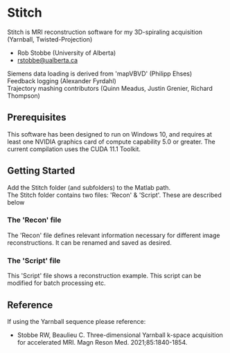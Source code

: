 # Stitch

Stitch is MRI reconstruction software for my 3D-spiraling acquisition (Yarnball, Twisted-Projection) 
* Rob Stobbe (University of Alberta)
* rstobbe@ualberta.ca

Siemens data loading is derived from 'mapVBVD' (Philipp Ehses)  
Feedback logging (Alexander Fyrdahl)   
Trajectory mashing contributors (Quinn Meadus, Justin Grenier, Richard Thompson)  

## Prerequisites

This software has been designed to run on Windows 10, and requires at least one NVIDIA graphics card of 
compute capability 5.0 or greater.  The current compilation uses the CUDA 11.1 Toolkit.      

## Getting Started

Add the Stitch folder (and subfolders) to the Matlab path.  
The Stitch folder contains two files: 'Recon' & 'Script'. These are described below  

### The 'Recon' file

The 'Recon' file defines relevant information necessary for different image reconstructions. It can
be renamed and saved as desired. 

### The 'Script' file

This 'Script' file shows a reconstruction example. This script can be modified for batch processing etc.

## Reference
If using the Yarnball sequence please reference:  
* Stobbe RW, Beaulieu C. Three-dimensional Yarnball k-space acquisition for accelerated MRI. Magn Reson Med. 2021;85:1840-1854.

